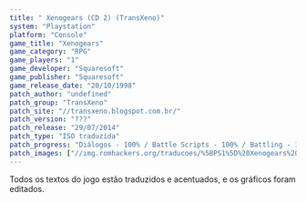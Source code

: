 ```yaml
---
title: " Xenogears (CD 2) (TransXeno)"
system: "Playstation"
platform: "Console"
game_title: "Xenogears"
game_category: "RPG"
game_players: "1"
game_developer: "Squaresoft"
game_publisher: "Squaresoft"
game_release_date: "20/10/1998"
patch_author: "undefined"
patch_group: "TransXeno"
patch_site: "//transxeno.blogspot.com.br/"
patch_version: "???"
patch_release: "29/07/2014"
patch_type: "ISO traduzida"
patch_progress: "Diálogos - 100% / Battle Scripts - 100% / Battling - 100% / Itens e descrições - 100% / Gráficos - 100% / Revisão - 100%"
patch_images: ["//img.romhackers.org/traducoes/%5BPS1%5D%20Xenogears%20-%20TransXeno%20-%201.jpg","//img.romhackers.org/traducoes/%5BPS1%5D%20Xenogears%20-%20TransXeno%20-%204.jpg","//img.romhackers.org/traducoes/%5BPS1%5D%20Xenogears%20-%20TransXeno%20-%205.jpg"]
---
```

Todos os textos do jogo estão traduzidos e acentuados, e os gráficos foram editados.